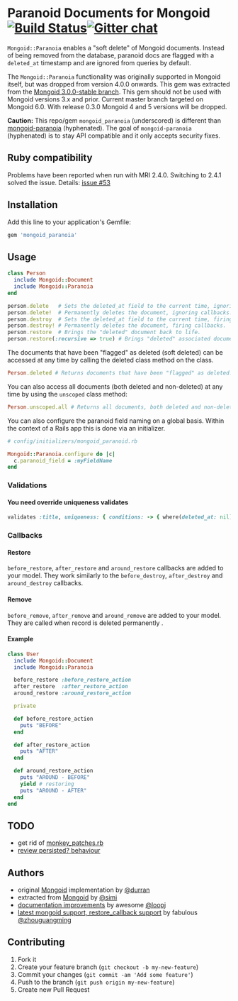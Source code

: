 # Paranoid Documents for Mongoid [![Build Status](https://travis-ci.org/simi/mongoid_paranoia.png?branch=master)](https://travis-ci.org/simi/mongoid_paranoia)[![Gitter chat](https://badges.gitter.im/simi/mongoid_paranoia.png)](https://gitter.im/simi/mongoid_paranoia)

`Mongoid::Paranoia` enables a "soft delete" of Mongoid documents. Instead of being removed from the database, paranoid docs are flagged with a `deleted_at` timestamp and are ignored from queries by default.

The `Mongoid::Paranoia` functionality was originally supported in Mongoid itself, but was dropped from version 4.0.0 onwards. This gem was extracted from the [Mongoid 3.0.0-stable branch](https://github.com/mongoid/mongoid/tree/3.0.0-stable). This gem should not be used with Mongoid versions 3.x and prior. Current master branch targeted on Mongoid 6.0. With release 0.3.0 Mongoid 4 and 5 versions will be dropped.

**Caution:** This repo/gem `mongoid_paranoia` (underscored) is different than [mongoid-paranoia](https://github.com/haihappen/mongoid-paranoia) (hyphenated). The goal of `mongoid-paranoia` (hyphenated) is to stay API compatible and it only accepts security fixes.

## Ruby compatibility

Problems have been reported when run with MRI 2.4.0. Switching to 2.4.1 solved the issue. Details: [issue #53](https://github.com/simi/mongoid_paranoia/issues/53)

## Installation

Add this line to your application's Gemfile:

```ruby
gem 'mongoid_paranoia'
```

## Usage

```ruby
class Person
  include Mongoid::Document
  include Mongoid::Paranoia
end

person.delete   # Sets the deleted_at field to the current time, ignoring callbacks.
person.delete!  # Permanently deletes the document, ignoring callbacks.
person.destroy  # Sets the deleted_at field to the current time, firing callbacks.
person.destroy! # Permanently deletes the document, firing callbacks.
person.restore  # Brings the "deleted" document back to life.
person.restore(:recursive => true) # Brings "deleted" associated documents back to life recursively
```

The documents that have been "flagged" as deleted (soft deleted) can be accessed at any time by calling the deleted class method on the class.

```ruby
Person.deleted # Returns documents that have been "flagged" as deleted.
```

You can also access all documents (both deleted and non-deleted) at any time by using the `unscoped` class method:

```ruby
Person.unscoped.all # Returns all documents, both deleted and non-deleted
```

You can also configure the paranoid field naming on a global basis.  Within the context of a Rails app this is done via an initializer.

```ruby
# config/initializers/mongoid_paranoid.rb

Mongoid::Paranoia.configure do |c|
  c.paranoid_field = :myFieldName
end
```

### Validations
#### You need override uniqueness validates

```ruby
validates :title, uniqueness: { conditions: -> { where(deleted_at: nil) } }
```

### Callbacks

#### Restore
`before_restore`, `after_restore` and `around_restore` callbacks are added to your model. They work similarly to the `before_destroy`, `after_destroy` and `around_destroy` callbacks.

#### Remove
`before_remove`, `after_remove` and `around_remove` are added to your model. They are called when record is deleted permanently .

#### Example
```ruby
class User
  include Mongoid::Document
  include Mongoid::Paranoia

  before_restore :before_restore_action
  after_restore  :after_restore_action
  around_restore :around_restore_action

  private

  def before_restore_action
    puts "BEFORE"
  end

  def after_restore_action
    puts "AFTER"
  end

  def around_restore_action
    puts "AROUND - BEFORE"
    yield # restoring
    puts "AROUND - AFTER"
  end
end
```

## TODO
- get rid of [monkey_patches.rb](https://github.com/simi/mongoid_paranoia/blob/master/lib/mongoid/paranoia/monkey_patches.rb)
- [review persisted? behaviour](https://github.com/simi/mongoid_paranoia/issues/2)

## Authors

* original [Mongoid](https://github.com/mongoid/mongoid) implementation by [@durran](https://github.com/durran)
* extracted from [Mongoid](https://github.com/mongoid/mongoid) by [@simi](https://github.com/simi)
* [documentation improvements](https://github.com/simi/mongoid_paranoia/pull/3) by awesome [@loopj](https://github.com/loopj)
* [latest mongoid support, restore_callback support](https://github.com/simi/mongoid_paranoia/pull/8) by fabulous [@zhouguangming](https://github.com/zhouguangming)


## Contributing

1. Fork it
2. Create your feature branch (`git checkout -b my-new-feature`)
3. Commit your changes (`git commit -am 'Add some feature'`)
4. Push to the branch (`git push origin my-new-feature`)
5. Create new Pull Request
